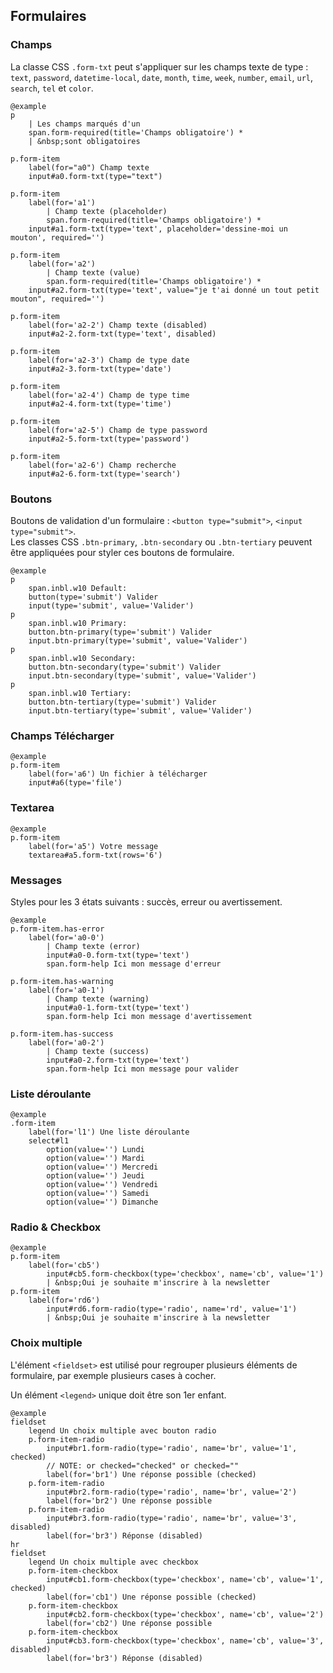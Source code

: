 ## Formulaires

### Champs
La classe CSS `.form-txt`
peut s'appliquer sur les champs texte de type&nbsp;: `text`, `password`,
`datetime-local`, `date`, `month`, `time`, `week`, `number`, `email`, `url`,
`search`, `tel`
et `color`.

    @example
    p
        | Les champs marqués d'un
        span.form-required(title='Champs obligatoire') *
        | &nbsp;sont obligatoires

    p.form-item
        label(for="a0") Champ texte
        input#a0.form-txt(type="text")

    p.form-item
        label(for='a1')
            | Champ texte (placeholder)
            span.form-required(title='Champs obligatoire') *
        input#a1.form-txt(type='text', placeholder='dessine-moi un mouton', required='')

    p.form-item
        label(for='a2')
            | Champ texte (value)
            span.form-required(title='Champs obligatoire') *
        input#a2.form-txt(type='text', value="je t'ai donné un tout petit mouton", required='')

    p.form-item
        label(for='a2-2') Champ texte (disabled)
        input#a2-2.form-txt(type='text', disabled)

    p.form-item
        label(for='a2-3') Champ de type date
        input#a2-3.form-txt(type='date')

    p.form-item
        label(for='a2-4') Champ de type time
        input#a2-4.form-txt(type='time')

    p.form-item
        label(for='a2-5') Champ de type password
        input#a2-5.form-txt(type='password')

    p.form-item
        label(for='a2-6') Champ recherche
        input#a2-6.form-txt(type='search')


### Boutons

Boutons de validation d'un formulaire&nbsp;: `<button type="submit">`,
`<input type="submit">`.  
Les classes CSS `.btn-primary`, `.btn-secondary` ou `.btn-tertiary` peuvent être
appliquées pour styler ces boutons de formulaire.

    @example
    p
        span.inbl.w10 Default:
        button(type='submit') Valider
        input(type='submit', value='Valider')
    p
        span.inbl.w10 Primary:
        button.btn-primary(type='submit') Valider
        input.btn-primary(type='submit', value='Valider')
    p
        span.inbl.w10 Secondary:
        button.btn-secondary(type='submit') Valider
        input.btn-secondary(type='submit', value='Valider')
    p
        span.inbl.w10 Tertiary:
        button.btn-tertiary(type='submit') Valider
        input.btn-tertiary(type='submit', value='Valider')

### Champs Télécharger

    @example
    p.form-item
        label(for='a6') Un fichier à télécharger
        input#a6(type='file')


### Textarea

    @example
    p.form-item
        label(for='a5') Votre message
        textarea#a5.form-txt(rows='6')


### Messages
Styles pour les 3 états suivants&nbsp;: succès, erreur ou avertissement.

    @example
    p.form-item.has-error
        label(for='a0-0')
            | Champ texte (error)
            input#a0-0.form-txt(type='text')
            span.form-help Ici mon message d'erreur

    p.form-item.has-warning
        label(for='a0-1')
            | Champ texte (warning)
            input#a0-1.form-txt(type='text')
            span.form-help Ici mon message d'avertissement

    p.form-item.has-success
        label(for='a0-2')
            | Champ texte (success)
            input#a0-2.form-txt(type='text')
            span.form-help Ici mon message pour valider

### Liste déroulante

    @example
    .form-item
        label(for='l1') Une liste déroulante
        select#l1
            option(value='') Lundi
            option(value='') Mardi
            option(value='') Mercredi
            option(value='') Jeudi
            option(value='') Vendredi
            option(value='') Samedi
            option(value='') Dimanche


### Radio & Checkbox

    @example
    p.form-item
        label(for='cb5')
            input#cb5.form-checkbox(type='checkbox', name='cb', value='1')
            | &nbsp;Oui je souhaite m'inscrire à la newsletter
    p.form-item
        label(for='rd6')
            input#rd6.form-radio(type='radio', name='rd', value='1')
            | &nbsp;Oui je souhaite m'inscrire à la newsletter


### Choix multiple
L'élément `<fieldset>`
est utilisé pour regrouper plusieurs éléments de formulaire, par exemple
plusieurs cases à cocher.

Un élément `<legend>`
unique doit être son 1er enfant.

    @example
    fieldset
        legend Un choix multiple avec bouton radio
        p.form-item-radio
            input#br1.form-radio(type='radio', name='br', value='1', checked)
            // NOTE: or checked="checked" or checked=""
            label(for='br1') Une réponse possible (checked)
        p.form-item-radio
            input#br2.form-radio(type='radio', name='br', value='2')
            label(for='br2') Une réponse possible
        p.form-item-radio
            input#br3.form-radio(type='radio', name='br', value='3', disabled)
            label(for='br3') Réponse (disabled)
    hr
    fieldset
        legend Un choix multiple avec checkbox
        p.form-item-checkbox
            input#cb1.form-checkbox(type='checkbox', name='cb', value='1', checked)
            label(for='cb1') Une réponse possible (checked)
        p.form-item-checkbox
            input#cb2.form-checkbox(type='checkbox', name='cb', value='2')
            label(for='cb2') Une réponse possible
        p.form-item-checkbox
            input#cb3.form-checkbox(type='checkbox', name='cb', value='3', disabled)
            label(for='br3') Réponse (disabled)
